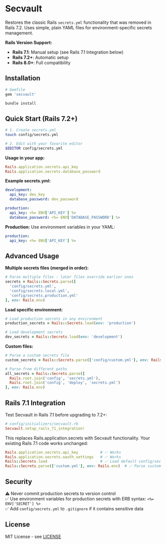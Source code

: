 # Secvault

Restores the classic Rails `secrets.yml` functionality that was removed in Rails 7.2. Uses simple, plain YAML files for environment-specific secrets management.

**Rails Version Support:**
- **Rails 7.1**: Manual setup (see Rails 7.1 Integration below)
- **Rails 7.2+**: Automatic setup
- **Rails 8.0+**: Full compatibility

## Installation

```ruby
# Gemfile
gem 'secvault'
```

```bash
bundle install
```

## Quick Start (Rails 7.2+)

```bash
# 1. Create secrets.yml
touch config/secrets.yml

# 2. Edit with your favorite editor
$EDITOR config/secrets.yml
```

**Usage in your app:**
```ruby
Rails.application.secrets.api_key
Rails.application.secrets.database_password
```

**Example secrets.yml:**
```yaml
development:
  api_key: dev_key
  database_password: dev_password

production:
  api_key: <%= ENV['API_KEY'] %>
  database_password: <%= ENV['DATABASE_PASSWORD'] %>
```

**Production:** Use environment variables in your YAML:
```yaml
production:
  api_key: <%= ENV['API_KEY'] %>
```

## Advanced Usage

**Multiple secrets files (merged in order):**
```ruby
# Parse multiple files - later files override earlier ones
secrets = Rails::Secrets.parse([
  'config/secrets.yml',
  'config/secrets.local.yml',
  'config/secrets.production.yml'
], env: Rails.env)
```

**Load specific environment:**
```ruby
# Load production secrets in any environment
production_secrets = Rails::Secrets.load(env: 'production')

# Load development secrets
dev_secrets = Rails::Secrets.load(env: 'development')
```

**Custom files:**
```ruby
# Parse a custom secrets file
custom_secrets = Rails::Secrets.parse(['config/custom.yml'], env: Rails.env)

# Parse from different paths
all_secrets = Rails::Secrets.parse([
  Rails.root.join('config', 'secrets.yml'),
  Rails.root.join('config', 'deploy', 'secrets.yml')
], env: Rails.env)
```

## Rails 7.1 Integration

Test Secvault in Rails 7.1 before upgrading to 7.2+:

```ruby
# config/initializers/secvault.rb
Secvault.setup_rails_71_integration!
```

This replaces Rails.application.secrets with Secvault functionality. Your existing Rails 7.1 code works unchanged:

```ruby
Rails.application.secrets.api_key          # ✅ Works
Rails.application.secrets.oauth_settings   # ✅ Works
Rails::Secrets.load                        # ✅ Load default config/secrets.yml
Rails::Secrets.parse(['custom.yml'], env: Rails.env)  # ✅ Parse custom files
```


## Security

⚠️ Never commit production secrets to version control  
✅ Use environment variables for production secrets with ERB syntax: `<%= ENV['SECRET'] %>`  
✅ Add `config/secrets.yml` to `.gitignore` if it contains sensitive data

## License

MIT License - see [LICENSE](https://opensource.org/licenses/MIT)
